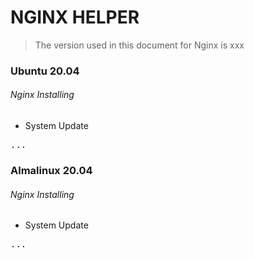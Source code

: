 
# NGINX HELPER

> The version used in this document for Nginx is xxx

### Ubuntu 20.04

###### Nginx Installing

- System Update

<pre>
...
</pre>

### Almalinux 20.04

###### Nginx Installing

- System Update

<pre>
...
</pre>
